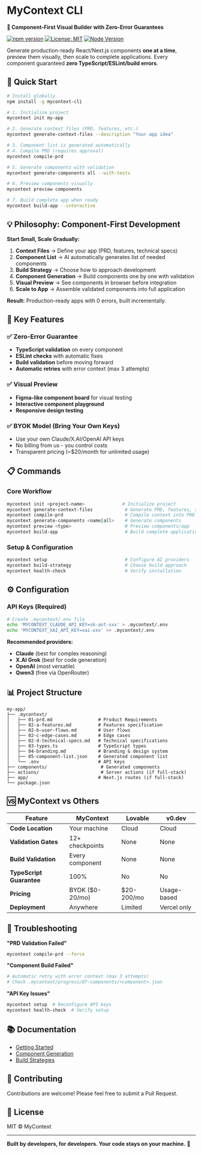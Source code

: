 # MyContext CLI

**🎨 Component-First Visual Builder with Zero-Error Guarantees**

[![npm version](https://badge.fury.io/js/mycontext-cli.svg)](https://www.npmjs.com/package/mycontext-cli)
[![License: MIT](https://img.shields.io/badge/License-MIT-yellow.svg)](https://opensource.org/licenses/MIT)
[![Node Version](https://img.shields.io/badge/node-%3E%3D18.0.0-brightgreen)](https://nodejs.org)

Generate production-ready React/Next.js components **one at a time**, preview them visually, then scale to complete applications. Every component guaranteed **zero TypeScript/ESLint/build errors**.

## 🚀 Quick Start

```bash
# Install globally
npm install -g mycontext-cli

# 1. Initialize project
mycontext init my-app

# 2. Generate context files (PRD, features, etc.)
mycontext generate-context-files --description "Your app idea"

# 3. Component list is generated automatically
# 4. Compile PRD (requires approval)
mycontext compile-prd

# 5. Generate components with validation
mycontext generate-components all --with-tests

# 6. Preview components visually
mycontext preview components

# 7. Build complete app when ready
mycontext build-app --interactive
```

## 💡 Philosophy: Component-First Development

**Start Small, Scale Gradually:**

1. **Context Files** → Define your app (PRD, features, technical specs)
2. **Component List** → AI automatically generates list of needed components
3. **Build Strategy** → Choose how to approach development
4. **Component Generation** → Build components one by one with validation
5. **Visual Preview** → See components in browser before integration
6. **Scale to App** → Assemble validated components into full application

**Result:** Production-ready apps with 0 errors, built incrementally.

## 🎯 Key Features

### ✅ Zero-Error Guarantee

- **TypeScript validation** on every component
- **ESLint checks** with automatic fixes
- **Build validation** before moving forward
- **Automatic retries** with error context (max 3 attempts)

### ✅ Visual Preview

- **Figma-like component board** for visual testing
- **Interactive component playground**
- **Responsive design testing**

### ✅ BYOK Model (Bring Your Own Keys)

- Use your own Claude/X.AI/OpenAI API keys
- No billing from us - you control costs
- Transparent pricing (~$20/month for unlimited usage)

## 📋 Commands

### Core Workflow

```bash
mycontext init <project-name>              # Initialize project
mycontext generate-context-files            # Generate PRD, features, specs
mycontext compile-prd                       # Compile context into PRD
mycontext generate-components <name|all>    # Generate components
mycontext preview <type>                    # Preview components/app
mycontext build-app                         # Build complete application
```

### Setup & Configuration

```bash
mycontext setup                             # Configure AI providers
mycontext build-strategy                    # Choose build approach
mycontext health-check                      # Verify installation
```

## ⚙️ Configuration

### API Keys (Required)

```bash
# Create .mycontext/.env file
echo 'MYCONTEXT_CLAUDE_API_KEY=sk-ant-xxx' > .mycontext/.env
echo 'MYCONTEXT_XAI_API_KEY=xai-xxx' >> .mycontext/.env
```

**Recommended providers:**

- **Claude** (best for complex reasoning)
- **X.AI Grok** (best for code generation)
- **OpenAI** (most versatile)
- **Qwen3** (free via OpenRouter)

## 📊 Project Structure

```
my-app/
├── .mycontext/
│   ├── 01-prd.md                 # Product Requirements
│   ├── 02-a-features.md          # Features specification
│   ├── 02-b-user-flows.md        # User flows
│   ├── 02-c-edge-cases.md        # Edge cases
│   ├── 02-d-technical-specs.md   # Technical specifications
│   ├── 03-types.ts               # TypeScript types
│   ├── 04-branding.md            # Branding & design system
│   ├── 05-component-list.json    # Generated component list
│   └── .env                      # API keys
├── components/                    # Generated components
├── actions/                       # Server actions (if full-stack)
├── app/                          # Next.js routes (if full-stack)
└── package.json
```

## 🆚 MyContext vs Others

| Feature                  | MyContext       | Lovable    | v0.dev      |
| ------------------------ | --------------- | ---------- | ----------- |
| **Code Location**        | Your machine    | Cloud      | Cloud       |
| **Validation Gates**     | 12+ checkpoints | None       | None        |
| **Build Validation**     | Every component | None       | None        |
| **TypeScript Guarantee** | 100%            | No         | No          |
| **Pricing**              | BYOK ($0-20/mo) | $20-200/mo | Usage-based |
| **Deployment**           | Anywhere        | Limited    | Vercel only |

## 🐛 Troubleshooting

**"PRD Validation Failed"**

```bash
mycontext compile-prd --force
```

**"Component Build Failed"**

```bash
# Automatic retry with error context (max 3 attempts)
# Check .mycontext/progress/07-components/<component>.json
```

**"API Key Issues"**

```bash
mycontext setup  # Reconfigure API keys
mycontext health-check  # Verify setup
```

## 📚 Documentation

- [Getting Started](https://github.com/farajabien/mycontext-cli#quick-start)
- [Component Generation](https://github.com/farajabien/mycontext-cli#commands)
- [Build Strategies](https://github.com/farajabien/mycontext-cli#philosophy-component-first-development)

## 🤝 Contributing

Contributions are welcome! Please feel free to submit a Pull Request.

## 📄 License

MIT © MyContext

---

**Built by developers, for developers. Your code stays on your machine.** 🚀

